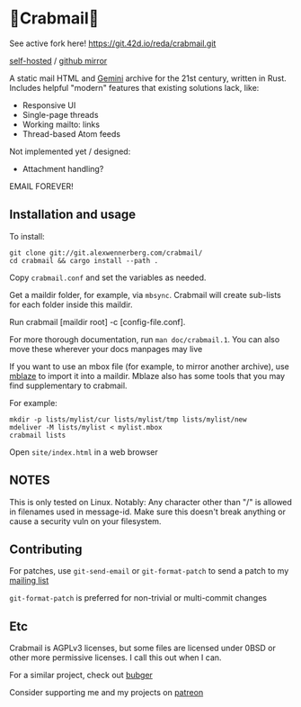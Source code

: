 🦀Crabmail🦀
===========

See active fork here! https://git.42d.io/reda/crabmail.git

[self-hosted](https://git.alexwennerberg.com/crabmail/) / [github mirror](https://github.com/alexwennerberg/crabmail)

A static mail HTML and [Gemini](https://gemini.circumlunar.space/) archive for
the 21st century, written in Rust. Includes helpful "modern" features that
existing solutions lack, like:

* Responsive UI
* Single-page threads
* Working mailto: links
* Thread-based Atom feeds

Not implemented yet / designed:
* Attachment handling?

EMAIL FOREVER!

Installation and usage
----------------------

To install:
```
git clone git://git.alexwennerberg.com/crabmail/
cd crabmail && cargo install --path .
```

Copy `crabmail.conf` and set the variables as needed.

Get a maildir folder, for example, via `mbsync`. Crabmail will create sub-lists
for each folder inside this maildir.

Run crabmail [maildir root] -c [config-file.conf].

For more thorough documentation, run `man doc/crabmail.1`. You can also move
these wherever your docs manpages may live

If you want to use an mbox file (for example, to mirror another archive), use
[mblaze](https://github.com/leahneukirchen/mblaze) to import it into a maildir.
Mblaze also has some tools that you may find supplementary to crabmail.

For example:
```
mkdir -p lists/mylist/cur lists/mylist/tmp lists/mylist/new
mdeliver -M lists/mylist < mylist.mbox
crabmail lists
```

Open `site/index.html` in a web browser 

NOTES
-----

This is only tested on Linux. Notably: Any character other than "/" is allowed
in filenames used in message-id. Make sure this doesn't break anything or cause
a security vuln on your filesystem.

Contributing
------------

For patches, use `git-send-email` or `git-format-patch`
to send a patch to my [mailing list](https://lists.sr.ht/~aw/patches)

`git-format-patch` is preferred for non-trivial or multi-commit changes

Etc
---

Crabmail is AGPLv3 licenses, but some files are licensed under 0BSD or other
more permissive licenses. I call this out when I can.

For a similar project, check out [bubger](https://git.causal.agency/bubger/about/)

Consider supporting me and my projects on [patreon](https://www.patreon.com/alexwennerberg)
